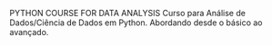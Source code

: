 PYTHON COURSE FOR DATA ANALYSIS
Curso para Análise de Dados/Ciência de Dados em Python. Abordando desde o básico ao avançado.
